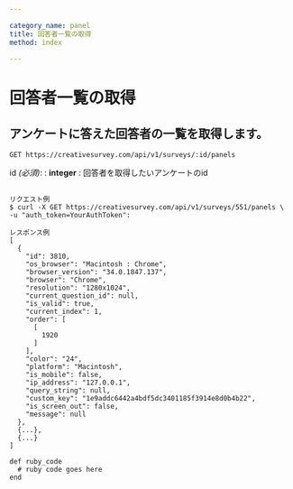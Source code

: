 ```yaml
---

category_name: panel
title: 回答者一覧の取得
method: index

---
```


# 回答者一覧の取得

## アンケートに答えた回答者の一覧を取得します。

`GET https://creativesurvey.com/api/v1/surveys/:id/panels`

id _(必須)_:
: __integer__
: 回答者を取得したいアンケートのid

~~~

リクエスト例
$ curl -X GET https://creativesurvey.com/api/v1/surveys/551/panels \
-u "auth_token=YourAuthToken":

レスポンス例
[
  {
    "id": 3810,
    "os_browser": "Macintosh : Chrome",
    "browser_version": "34.0.1847.137",
    "browser": "Chrome",
    "resolution": "1280x1024",
    "current_question_id": null,
    "is_valid": true,
    "current_index": 1,
    "order": [
      [
        1920
      ]
    ],
    "color": "24",
    "platform": "Macintosh",
    "is_mobile": false,
    "ip_address": "127.0.0.1",
    "query_string": null,
    "custom_key": "1e9addc6442a4bdf5dc3401185f3914e8d0b4b22",
    "is_screen_out": false,
    "message": null
  },
  {...},
  {...}
]

~~~

~~~
def ruby_code
  # ruby code goes here
end
~~~

